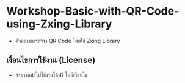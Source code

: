 # Workshop-Basic-with-QR-Code-using-Zxing-Library
- ตัวอย่างการสร้าง QR Code โดยใช้ Zxing Library

## เงื่อนไขการใช้งาน (License)
- สามารถนำไปใช้งานได้ฟรี ไม่มีเงื่อนไข
